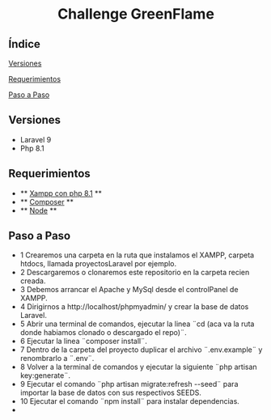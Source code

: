 <h1 align="center">Challenge GreenFlame</h1>

## Índice

[Versiones](#Versiones)

[Requerimientos](#Requerimientos)

[Paso a Paso](#Paso-a-Paso)



<h2>Versiones</h2>

* Laravel 9
* Php 8.1


<h2>Requerimientos</h2>

- ** [Xampp con php 8.1](https://www.apachefriends.org/es/index.html) **
- ** [Composer](https://getcomposer.org/download/) **
- ** [Node](https://nodejs.org/en/download/) **



<h2>Paso a Paso</h2>

* 1 Crearemos una carpeta en la ruta que instalamos el XAMPP, carpeta htdocs, llamada proyectosLaravel por ejemplo.
* 2 Descargaremos o clonaremos este repositorio en la carpeta recien creada.
* 3 Debemos arrancar el Apache y MySql desde el controlPanel de XAMPP.
* 4 Dirigirnos a http://localhost/phpmyadmin/ y crear la base de datos Laravel.
* 5 Abrir una terminal de comandos, ejecutar la linea ¨cd (aca va la ruta donde habiamos clonado o descargado el repo)¨.
* 6 Ejecutar la linea ¨composer install¨.
* 7 Dentro de la carpeta del proyecto duplicar el archivo ¨.env.example¨ y renombrarlo a ¨.env¨.
* 8 Volver a la terminal de comandos y ejecutar la siguiente ¨php artisan key:generate¨.
* 9 Ejecutar el comando ¨php artisan migrate:refresh --seed¨ para importar la base de datos con sus respectivos SEEDS.
* 10 Ejecutar el comando ¨npm install¨ para instalar dependencias.
* 
